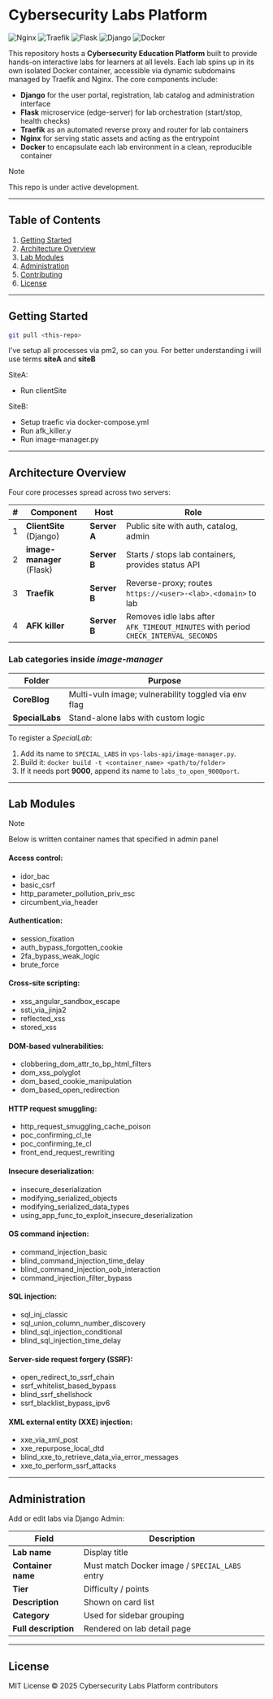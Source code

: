# Cybersecurity Labs Platform

![Nginx](https://img.shields.io/badge/nginx-%23009639.svg?style=for-the-badge&logo=nginx&logoColor=white)
![Traefik](https://img.shields.io/badge/traefik-%2324CEC3.svg?style=for-the-badge&logo=traefik&logoColor=white)
![Flask](https://img.shields.io/badge/Flask-%23000.svg?style=for-the-badge&logo=flask&logoColor=white)
![Django](https://img.shields.io/badge/Django-%23092E20.svg?style=for-the-badge&logo=django&logoColor=white)
![Docker](https://img.shields.io/badge/Docker-%230db7ed.svg?style=for-the-badge&logo=docker&logoColor=white)

This repository hosts a **Cybersecurity Education Platform** built to provide hands-on interactive labs for learners at all levels. Each lab spins up in its own isolated Docker container, accessible via dynamic subdomains managed by Traefik and Nginx. The core components include:

- **Django** for the user portal, registration, lab catalog and administration interface  
- **Flask** microservice (edge-server) for lab orchestration (start/stop, health checks)  
- **Traefik** as an automated reverse proxy and router for lab containers  
- **Nginx** for serving static assets and acting as the entrypoint  
- **Docker** to encapsulate each lab environment in a clean, reproducible container  

> [!NOTE]
>  This repo is under active development. 

---

## Table of Contents

1. [Getting Started](#getting-started)  
2. [Architecture Overview](#architecture-overview)  
3. [Lab Modules](#lab-modules)  
4. [Administration](#administration)  
5. [Contributing](#contributing)  
6. [License](#license)  

---

## Getting Started

```bash
git pull <this-repo>
```
I've setup all processes via pm2, so can you. 
For better understanding i will use terms **siteA** and **siteB**

SiteA: 
- Run clientSite

SiteB:
- Setup traefic via docker-compose.yml
- Run afk_killer.y
- Run image-manager.py 

---

## Architecture Overview


Four core processes spread across two servers:

| # | Component | Host | Role |
|---|-----------|------|------|
| 1 | **ClientSite** (Django) | **Server A** | Public site with auth, catalog, admin |
| 2 | **image-manager** (Flask) | **Server B** | Starts / stops lab containers, provides status API |
| 3 | **Traefik** | **Server B** | Reverse-proxy; routes `https://<user>-<lab>.<domain>` to lab |
| 4 | **AFK killer** | **Server B** | Removes idle labs after `AFK_TIMEOUT_MINUTES` with period `CHECK_INTERVAL_SECONDS`|

### Lab categories inside *image-manager*

| Folder | Purpose |
|--------|---------|
| **CoreBlog** | Multi-vuln image; vulnerability toggled via env flag |
| **SpecialLabs** | Stand-alone labs with custom logic |

To register a *SpecialLab*:

1. Add its name to `SPECIAL_LABS` in `vps-labs-api/image-manager.py`.
2. Build it: `docker build -t <container_name> <path/to/folder>`
3. If it needs port **9000**, append its name to `labs_to_open_9000port`.

---

## Lab Modules
> [!NOTE]
> Below is written container names that specified in admin panel

#### Access control:
- idor_bac
- basic_csrf
- http_parameter_pollution_priv_esc
- circumbent_via_header

#### Authentication:
- session_fixation
- auth_bypass_forgotten_cookie
- 2fa_bypass_weak_logic
- brute_force

#### Cross-site scripting:
- xss_angular_sandbox_escape
- ssti_via_jinja2
- reflected_xss
- stored_xss

#### DOM-based vulnerabilities:
- clobbering_dom_attr_to_bp_html_filters
- dom_xss_polyglot
- dom_based_cookie_manipulation
- dom_based_open_redirection

#### HTTP request smuggling:
- http_request_smuggling_cache_poison
- poc_confirming_cl_te
- poc_confirming_te_cl
- front_end_request_rewriting

#### Insecure deserialization:
- insecure_deserialization
- modifying_serialized_objects
- modifying_serialized_data_types 
- using_app_func_to_exploit_insecure_deserialization

#### OS command injection:
- command_injection_basic
- blind_command_injection_time_delay
- blind_command_injection_oob_interaction
- command_injection_filter_bypass

#### SQL injection:
- sql_inj_classic
- sql_union_column_number_discovery    
- blind_sql_injection_conditional          
- blind_sql_injection_time_delay

#### Server-side request forgery (SSRF):
- open_redirect_to_ssrf_chain
- ssrf_whitelist_based_bypass
- blind_ssrf_shellshock
- ssrf_blacklist_bypass_ipv6 

#### XML external entity (XXE) injection:
- xxe_via_xml_post
- xxe_repurpose_local_dtd
- blind_xxe_to_retrieve_data_via_error_messages
- xxe_to_perform_ssrf_attacks
  
---

## Administration

Add or edit labs via Django Admin:

| Field | Description |
|-------|-------------|
| **Lab name** | Display title |
| **Container name** | Must match Docker image / `SPECIAL_LABS` entry |
| **Tier** | Difficulty / points |
| **Description** | Shown on card list |
| **Category** | Used for sidebar grouping |
| **Full description** | Rendered on lab detail page |

---

## License

MIT License © 2025 Cybersecurity Labs Platform contributors

